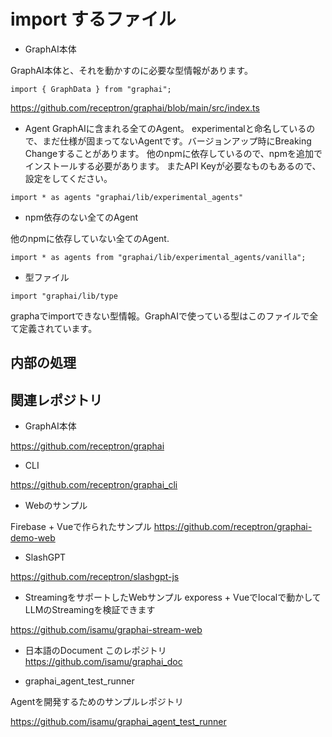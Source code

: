 

# import するファイル

- GraphAI本体

GraphAI本体と、それを動かすのに必要な型情報があります。
```
import { GraphData } from "graphai";
```

https://github.com/receptron/graphai/blob/main/src/index.ts


- Agent
GraphAIに含まれる全てのAgent。
experimentalと命名しているので、まだ仕様が固まってないAgentです。バージョンアップ時にBreaking Changeすることがあります。
他のnpmに依存しているので、npmを追加でインストールする必要があります。
またAPI Keyが必要なものもあるので、設定をしてください。

```
import * as agents "graphai/lib/experimental_agents"
```

- npm依存のない全てのAgent

他のnpmに依存していない全てのAgent.

```
import * as agents from "graphai/lib/experimental_agents/vanilla";
```

- 型ファイル



```
import "graphai/lib/type
```

graphaでimportできない型情報。GraphAIで使っている型はこのファイルで全て定義されています。


## 内部の処理


## 関連レポジトリ

- GraphAI本体

https://github.com/receptron/graphai

- CLI

https://github.com/receptron/graphai_cli

- Webのサンプル

Firebase + Vueで作られたサンプル
https://github.com/receptron/graphai-demo-web

- SlashGPT

https://github.com/receptron/slashgpt-js

- StreamingをサポートしたWebサンプル
exporess + Vueでlocalで動かしてLLMのStreamingを検証できます

https://github.com/isamu/graphai-stream-web

- 日本語のDocument
このレポジトリ
https://github.com/isamu/graphai_doc

- graphai_agent_test_runner

Agentを開発するためのサンプルレポジトリ

https://github.com/isamu/graphai_agent_test_runner